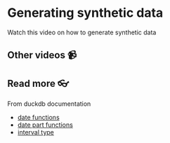 # Generating synthetic data

Watch this video on how to generate synthetic data 
<!-- [![setup duckdb and dbeaver and testing](https://github.com/kokchun/assets/blob/main/oop_advanced/dbeaver_setup.png?raw=true)](https://youtu.be/b9VMLSXKHwk) -->





## Other videos 📹

## Read more 👓

From duckdb documentation
- [date functions](https://duckdb.org/docs/sql/functions/date)
- [date part functions](https://duckdb.org/docs/sql/functions/datepart.html)
- [interval type](https://duckdb.org/docs/sql/data_types/interval.html)